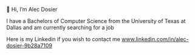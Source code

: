 👋 Hi, I’m Alec Dosier

I have a Bachelors of Computer Science from the University of Texas at Dallas and am currently searching for a job 

Here is my Linkedin if you wish to contact me www.linkedin.com/in/alec-dosier-9b28a7109

<!---
ADosier/ADosier is a ✨ special ✨ repository because its `README.md` (this file) appears on your GitHub profile.
You can click the Preview link to take a look at your changes.
--->
